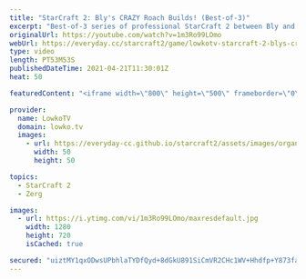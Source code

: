 ```yaml
---
title: "StarCraft 2: Bly's CRAZY Roach Builds! (Best-of-3)"
excerpt: "Best-of-3 series of professional StarCraft 2 between Bly and soul. In this series Bly decides to play hyper aggressive strategies, based around the good ol' Roach, a unit we don't see very often versus Bio Terran.  Support my work on Patreon: http://www.patreon.com/lowkotv Become a YouTube member: https://lowko.tv/join"
originalUrl: https://youtube.com/watch?v=1m3Ro99LOmo
webUrl: https://everyday.cc/starcraft2/game/lowkotv-starcraft-2-blys-crazy-roach-builds-best-of-3/
type: video
length: PT53M53S
publishedDateTime: 2021-04-21T11:30:01Z
heat: 50

featuredContent: "<iframe width=\"800\" height=\"500\" frameborder=\"0\" src=\"https://www.youtube.com/embed/1m3Ro99LOmo\" allow=\"accelerometer; autoplay; encrypted-media; gyroscope; picture-in-picture\" allowfullscreen></iframe>"

provider:
  name: LowkoTV
  domain: lowko.tv
  images:
    - url: https://everyday-cc.github.io/starcraft2/assets/images/organizations/lowko.tv-50x50.jpg
      width: 50
      height: 50

topics:
  - StarCraft 2
  - Zerg

images:
  - url: https://i.ytimg.com/vi/1m3Ro99LOmo/maxresdefault.jpg
    width: 1280
    height: 720
    isCached: true

secured: "uiztMY1qxODwsUPbhlaTYDfQyd+8dGkU891SiCmVR2CHc1WV+Hhdfp+Y873fa2aftyGf6y/5Ek1ku+4PiULdfBDUf5+O9Ft17izA4bbhtz3J4sVPVzeI4M1gZaiZIl3Jvc12IUJvkexp2Qr0PiKPT7mlsrDbiuYj+2c1GoNasPEmthvzTj0zFBtdnySO8cE4jC779jjLIG5Yba9xtUXCxhYwZnXPB1pGxpEupp+VshqBJM+2gpPgUbZXn4H33MHvTL+DC8xscLx8SkymrkhEEST5Yc45z1qes6WQtwxiLFf5ca49vwDxRx1vljmbxda9JMWyUO/BDqRlaBNgJ3Y01go3R/WjddQuCQNBMhr6z/bhHA72pTGs2zceChHgm17NCs+Rv8HMiClew7EZw3/roMqU6Qm3f7yaeuhX73bh4PScd3XXFD40BwvMHkBTCPL/;eGeO8PFJe55ARPefAU6N/A=="
---
```


